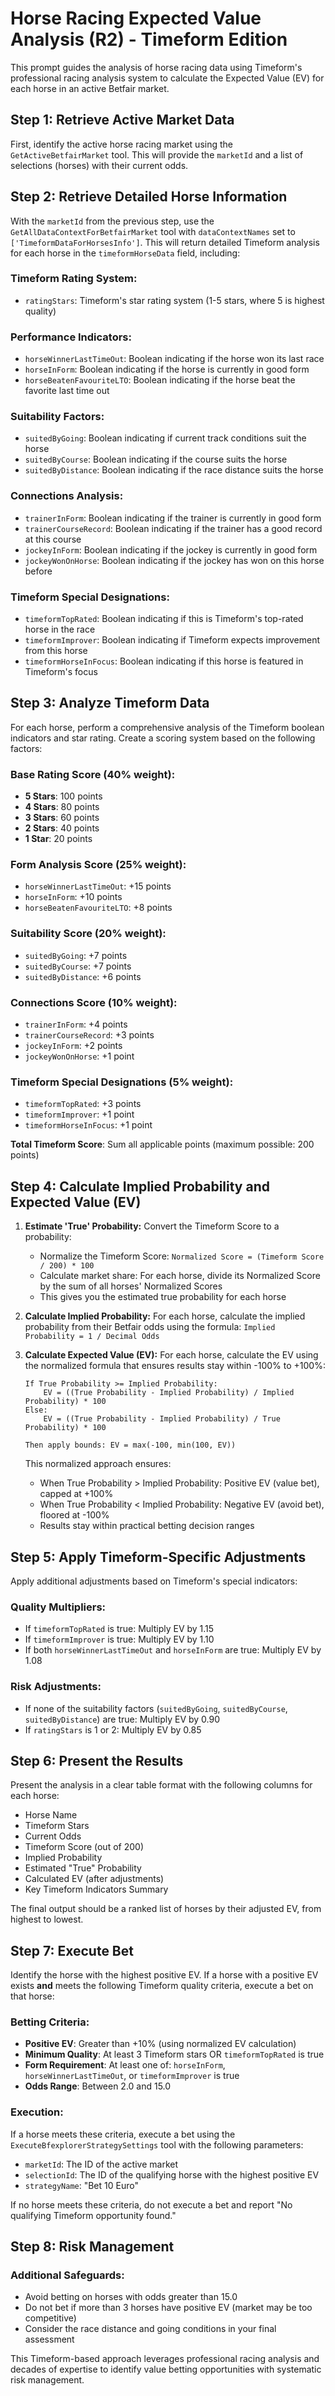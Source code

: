 # Horse Racing Expected Value Analysis (R2) - Timeform Edition

This prompt guides the analysis of horse racing data using Timeform's professional racing analysis system to calculate the Expected Value (EV) for each horse in an active Betfair market.

## Step 1: Retrieve Active Market Data

First, identify the active horse racing market using the `GetActiveBetfairMarket` tool. This will provide the `marketId` and a list of selections (horses) with their current odds.

## Step 2: Retrieve Detailed Horse Information

With the `marketId` from the previous step, use the `GetAllDataContextForBetfairMarket` tool with `dataContextNames` set to `['TimeformDataForHorsesInfo']`. This will return detailed Timeform analysis for each horse in the `timeformHorseData` field, including:

### Timeform Rating System:
- `ratingStars`: Timeform's star rating system (1-5 stars, where 5 is highest quality)

### Performance Indicators:
- `horseWinnerLastTimeOut`: Boolean indicating if the horse won its last race
- `horseInForm`: Boolean indicating if the horse is currently in good form
- `horseBeatenFavouriteLTO`: Boolean indicating if the horse beat the favorite last time out

### Suitability Factors:
- `suitedByGoing`: Boolean indicating if current track conditions suit the horse
- `suitedByCourse`: Boolean indicating if the course suits the horse
- `suitedByDistance`: Boolean indicating if the race distance suits the horse

### Connections Analysis:
- `trainerInForm`: Boolean indicating if the trainer is currently in good form
- `trainerCourseRecord`: Boolean indicating if the trainer has a good record at this course
- `jockeyInForm`: Boolean indicating if the jockey is currently in good form
- `jockeyWonOnHorse`: Boolean indicating if the jockey has won on this horse before

### Timeform Special Designations:
- `timeformTopRated`: Boolean indicating if this is Timeform's top-rated horse in the race
- `timeformImprover`: Boolean indicating if Timeform expects improvement from this horse
- `timeformHorseInFocus`: Boolean indicating if this horse is featured in Timeform's focus

## Step 3: Analyze Timeform Data

For each horse, perform a comprehensive analysis of the Timeform boolean indicators and star rating. Create a scoring system based on the following factors:

### Base Rating Score (40% weight):
- **5 Stars**: 100 points
- **4 Stars**: 80 points  
- **3 Stars**: 60 points
- **2 Stars**: 40 points
- **1 Star**: 20 points

### Form Analysis Score (25% weight):
- `horseWinnerLastTimeOut`: +15 points
- `horseInForm`: +10 points
- `horseBeatenFavouriteLTO`: +8 points

### Suitability Score (20% weight):
- `suitedByGoing`: +7 points
- `suitedByCourse`: +7 points
- `suitedByDistance`: +6 points

### Connections Score (10% weight):
- `trainerInForm`: +4 points
- `trainerCourseRecord`: +3 points
- `jockeyInForm`: +2 points
- `jockeyWonOnHorse`: +1 point

### Timeform Special Designations (5% weight):
- `timeformTopRated`: +3 points
- `timeformImprover`: +1 point
- `timeformHorseInFocus`: +1 point

**Total Timeform Score**: Sum all applicable points (maximum possible: 200 points)

## Step 4: Calculate Implied Probability and Expected Value (EV)

1. **Estimate 'True' Probability:** Convert the Timeform Score to a probability:
   - Normalize the Timeform Score: `Normalized Score = (Timeform Score / 200) * 100`
   - Calculate market share: For each horse, divide its Normalized Score by the sum of all horses' Normalized Scores
   - This gives you the estimated true probability for each horse

2. **Calculate Implied Probability:** For each horse, calculate the implied probability from their Betfair odds using the formula:
   `Implied Probability = 1 / Decimal Odds`

3. **Calculate Expected Value (EV):** For each horse, calculate the EV using the normalized formula that ensures results stay within -100% to +100%:
   
   ```
   If True Probability >= Implied Probability:
       EV = ((True Probability - Implied Probability) / Implied Probability) * 100
   Else:
       EV = ((True Probability - Implied Probability) / True Probability) * 100
   
   Then apply bounds: EV = max(-100, min(100, EV))
   ```
   
   This normalized approach ensures:
   - When True Probability > Implied Probability: Positive EV (value bet), capped at +100%
   - When True Probability < Implied Probability: Negative EV (avoid bet), floored at -100%
   - Results stay within practical betting decision ranges

## Step 5: Apply Timeform-Specific Adjustments

Apply additional adjustments based on Timeform's special indicators:

### Quality Multipliers:
- If `timeformTopRated` is true: Multiply EV by 1.15
- If `timeformImprover` is true: Multiply EV by 1.10
- If both `horseWinnerLastTimeOut` and `horseInForm` are true: Multiply EV by 1.08

### Risk Adjustments:
- If none of the suitability factors (`suitedByGoing`, `suitedByCourse`, `suitedByDistance`) are true: Multiply EV by 0.90
- If `ratingStars` is 1 or 2: Multiply EV by 0.85

## Step 6: Present the Results

Present the analysis in a clear table format with the following columns for each horse:
- Horse Name
- Timeform Stars
- Current Odds
- Timeform Score (out of 200)
- Implied Probability
- Estimated "True" Probability
- Calculated EV (after adjustments)
- Key Timeform Indicators Summary

The final output should be a ranked list of horses by their adjusted EV, from highest to lowest.

## Step 7: Execute Bet

Identify the horse with the highest positive EV. If a horse with a positive EV exists **and** meets the following Timeform quality criteria, execute a bet on that horse:

### Betting Criteria:
- **Positive EV**: Greater than +10% (using normalized EV calculation)
- **Minimum Quality**: At least 3 Timeform stars OR `timeformTopRated` is true
- **Form Requirement**: At least one of: `horseInForm`, `horseWinnerLastTimeOut`, or `timeformImprover` is true
- **Odds Range**: Between 2.0 and 15.0

### Execution:
If a horse meets these criteria, execute a bet using the `ExecuteBfexplorerStrategySettings` tool with the following parameters:
- `marketId`: The ID of the active market
- `selectionId`: The ID of the qualifying horse with the highest positive EV  
- `strategyName`: "Bet 10 Euro"

If no horse meets these criteria, do not execute a bet and report "No qualifying Timeform opportunity found."

## Step 8: Risk Management

### Additional Safeguards:
- Avoid betting on horses with odds greater than 15.0
- Do not bet if more than 3 horses have positive EV (market may be too competitive)
- Consider the race distance and going conditions in your final assessment

This Timeform-based approach leverages professional racing analysis and decades of expertise to identify value betting opportunities with systematic risk management.
